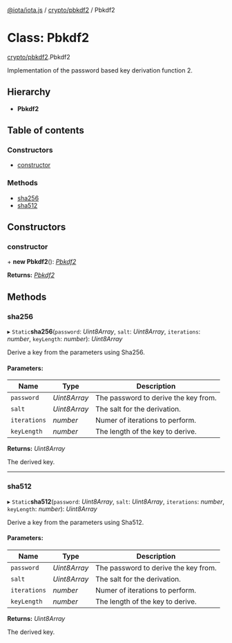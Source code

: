 [@iota/iota.js](../README.md) / [crypto/pbkdf2](../modules/crypto_pbkdf2.md) / Pbkdf2

# Class: Pbkdf2

[crypto/pbkdf2](../modules/crypto_pbkdf2.md).Pbkdf2

Implementation of the password based key derivation function 2.

## Hierarchy

* **Pbkdf2**

## Table of contents

### Constructors

- [constructor](crypto_pbkdf2.pbkdf2.md#constructor)

### Methods

- [sha256](crypto_pbkdf2.pbkdf2.md#sha256)
- [sha512](crypto_pbkdf2.pbkdf2.md#sha512)

## Constructors

### constructor

\+ **new Pbkdf2**(): [*Pbkdf2*](crypto_pbkdf2.pbkdf2.md)

**Returns:** [*Pbkdf2*](crypto_pbkdf2.pbkdf2.md)

## Methods

### sha256

▸ `Static`**sha256**(`password`: *Uint8Array*, `salt`: *Uint8Array*, `iterations`: *number*, `keyLength`: *number*): *Uint8Array*

Derive a key from the parameters using Sha256.

#### Parameters:

Name | Type | Description |
------ | ------ | ------ |
`password` | *Uint8Array* | The password to derive the key from.   |
`salt` | *Uint8Array* | The salt for the derivation.   |
`iterations` | *number* | Numer of iterations to perform.   |
`keyLength` | *number* | The length of the key to derive.   |

**Returns:** *Uint8Array*

The derived key.

___

### sha512

▸ `Static`**sha512**(`password`: *Uint8Array*, `salt`: *Uint8Array*, `iterations`: *number*, `keyLength`: *number*): *Uint8Array*

Derive a key from the parameters using Sha512.

#### Parameters:

Name | Type | Description |
------ | ------ | ------ |
`password` | *Uint8Array* | The password to derive the key from.   |
`salt` | *Uint8Array* | The salt for the derivation.   |
`iterations` | *number* | Numer of iterations to perform.   |
`keyLength` | *number* | The length of the key to derive.   |

**Returns:** *Uint8Array*

The derived key.
